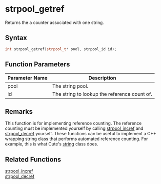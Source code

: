 
# strpool_getref

Returns the a counter associated with one string.

## Syntax

```cpp
int strpool_getref(strpool_t* pool, strpool_id id);
```

## Function Parameters

Parameter Name | Description
--- | ---
pool | The string pool.
id | The string to lookup the reference count of.

## Remarks

This function is for implementing reference counting. The reference counting must be implemented yourself by calling [strpool_incref](https://github.com/RandyGaul/cute_framework/blob/master/doc/string/strpool/strpool_incref.md) and [strpool_decref](https://github.com/RandyGaul/cute_framework/blob/master/doc/string/strpool/strpool_decref.md) yourself. These functions can be useful to implement a C++ wrapping string class that performs automated reference counting. For example, this is what Cute's [string](https://github.com/RandyGaul/cute_framework/blob/master/doc/string/string) class does.

## Related Functions
  
[strpool_incref](https://github.com/RandyGaul/cute_framework/blob/master/doc/string/strpool/strpool_incref.md)  
[strpool_decref](https://github.com/RandyGaul/cute_framework/blob/master/doc/string/strpool/strpool_decref.md)  
